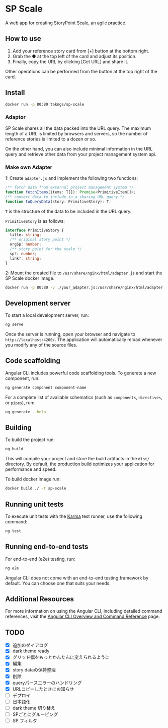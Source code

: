 # SP Scale

A web app for creating StoryPoint Scale, an agile practice.

## How to use

1. Add your reference story card from [+] button at the bottom right.
2. Grab the ● at the top left of the card and adjust its position.
3. Finally, copy the URL by clicking [Get URL] and share it.

Other operations can be performed from the button at the top right of the card.

## Install

```sh
docker run -p 80:80 takngs/sp-scale
```

### Adaptor

SP Scale shares all the data packed into the URL query.
The maximum length of a URL is limited by browsers and servers, so the number of reference stories is limited to a dozen or so.

On the other hand, you can also include minimal information in the URL query and retrieve other data from your project management system api.

### Make own Adapter

1: Create `adapter.js` and implement the following two functions:

```ts
/** fetch data from external project management system */
function fetchItems(items: T[]): Promise<PrimitiveItem[]>;
/** convert data to include in a sharing URL query */
function toQueryData(story: PrimitiveStory): T;
```

`T` is the structure of the data to be included in the URL query.

`PrimitiveStory` is as follows:

```ts
interface PrimitiveStory {
  title: string;
  /** original story point */
  orgSp: number;
  /** story point for the scale */
  sp?: number;
  link?: string;
}
```

2: Mount the created file to `/usr/share/nginx/html/adapter.js` and start the SP Scale docker image.

```bash
docker run -p 80:80 -v ./your_adapter.js:/usr/share/nginx/html/adapter.js:ro sp-scale
```

## Development server

To start a local development server, run:

```bash
ng serve
```

Once the server is running, open your browser and navigate to `http://localhost:4200/`. The application will automatically reload whenever you modify any of the source files.

## Code scaffolding

Angular CLI includes powerful code scaffolding tools. To generate a new component, run:

```bash
ng generate component component-name
```

For a complete list of available schematics (such as `components`, `directives`, or `pipes`), run:

```bash
ng generate --help
```

## Building

To build the project run:

```bash
ng build
```

This will compile your project and store the build artifacts in the `dist/` directory. By default, the production build optimizes your application for performance and speed.

To build docker image run:

```bash
docker build ./ -t sp-scale
```

## Running unit tests

To execute unit tests with the [Karma](https://karma-runner.github.io) test runner, use the following command:

```bash
ng test
```

## Running end-to-end tests

For end-to-end (e2e) testing, run:

```bash
ng e2e
```

Angular CLI does not come with an end-to-end testing framework by default. You can choose one that suits your needs.

## Additional Resources

For more information on using the Angular CLI, including detailed command references, visit the [Angular CLI Overview and Command Reference](https://angular.dev/tools/cli) page.

## TODO

- [x] 追加のダイアログ
- [x] dark theme ready
- [x] グリッド幅をもっとかんたんに変えられるように
- [x] 編集
- [x] story dataの保持整理
- [x] 削除
- [x] queryパースエラーのハンドリング
- [x] URLコピーしたときにお知らせ
- [ ] デプロイ
- [ ] 日本語化
- [ ] dark theme 切り替え
- [ ] SPごとにグルーピング
- [ ] SP フィルタ
